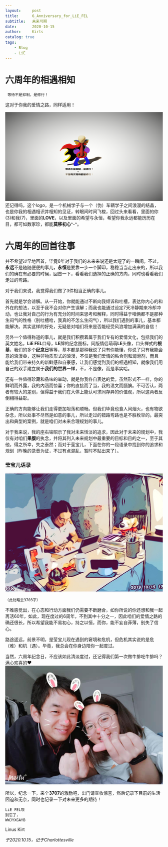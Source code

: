 ```yaml
---
layout:     post
title:      6_Anniversary_for_LiE_FEL
subtitle:   未来可期
date:       2020-10-15
author:     Kirts
catalog: true
tags:
    - Blog
    - LiE
---
```


# 六周年的相遇相知

```
 等待不是抑制，是修行！
```
 
这对于你我的爱情之路，同样适用！


![LiE FEL logo](https://raw.githubusercontent.com/linuskirt/ipic/master/700Linus/LiEFEL_bg2.png)
还记得吗，这个*logo*，是一个机械学子与一个（伪）车辆学子之间浪漫的结晶，也是你我的相遇相识并相知的见证，转眼间时间飞梭，回过头来看看，里面的你(3)和我(7)，里面的**LOVE**，以及里面的希望与永恒，希望你我永远都能历历在目，都可如数家珍，都能**莫移初心**^-^。

# 六周年的回首往事

并不希望过早地回首，毕竟6年对于我们的未来来说还是太短了的一瞬间。不过，**永远**不是随随便便的事儿，**永恒**是要靠一步一个脚印，稳稳当当走出来的，所以我们的确在有必要的时候，回首一下，看看我们选择的正确的方向，同时也看看我们走过的弯路。

对于我们来说，我觉得我们做了3件相当正确的事儿。

首先就是学会谅解。从一开始，你就能通过不断向我倾诉和吐槽，表达你内心的和外在的想法，以至于我不会对你产生误解；而我也能通过设定7天冷静期来冷却冲动，也让我对自己的行为有充分的时间来思考和解释，同时得益于咱俩都不是那种生闷气的性格（别吐槽哈，我真的不怎么生闷气），所以我们遇到的事儿，基本都能解决。其实这样的好处，无疑是对咱们将来是否能经受风浪增加满满的自信！

另外一个值得称道的事儿，就是我们积攒着属于我们专有的爱情文化，包括我们的英文姓名，**LiE FEL**口号，**LE**牌的纪念图标，同版情侣萌萌**LE**头像，口头禅式的**根基**，我们的多个**纪念日**等等，基本都是那种我说了只有你能懂，你说了只有我能会意的浪漫😄，这种非物质形式的浪漫，不仅是我们爱情的粘合剂和润滑剂，而且能给我们带来持久的新鲜感和自豪感，让我们感觉到我们的相遇相知，就像我们用自己的双手建立属于**我们的世界**一样，不，不是像，而是事实哈。

还有一件值得珍藏和品味的举动，就是你我各自表达的爱。虽然形式不一样，你的鲜明而外露，我的内涵而惊喜；你的直接而了当，我的温文而腼腆。不可否认，两者有较大的差别，但得益于我们在大体上能认可求同存异的价值观，所以这两者反倒相得益彰。

正确的方向能够让我们走得更加坦荡和顺畅。但我们毕竟也食人间烟火，也有物欲杂念，所以处事不尽然是如意的事儿，所以走过的错路弯路也是不胜枚举的。最突出和典型的案例，就是咱们对未来合理规划的事儿。

对于我来说，我的座右铭昭示了我对未来恬淡的追求，因此对于未来的规划中，我仅有对咱们**果腹**的执念，并将其列入未来规划中最重要的目标和目的之一，至于其他，得之所幸，失之泰然；而对于莹宝儿，下面在你的一段语录中找到你的追求和规划（昨晚的录音为证，不过有点混乱，暂时不贴出来了）。

### 莹宝儿语录

![LiE FEL logo](https://raw.githubusercontent.com/linuskirt/ipic/master/700Linus/iEddy_s.png)
```
（此处略去3703字）
```
不难感觉出，在心态和行动方面我们仍需要不断磨合，如你所说的你还想和我一起再活60年，如此，现在度过的6周年，不到其中十分之一，因此咱们的爱情之路的确还很长，所以希望我能不易初心，持之以恒，而你，能不妄自菲薄，别失了信心。

路途遥远，前景不明，是莹宝儿现在遇到的窘境和危机，但危机其实说的是危（难）和机（遇）。毕竟，我总会在你身边陪你一起度过。

当然，六周年纪念日，不应该如此清淡度过，还记得我们第一次做牛排吃牛排吗？满心欢喜的❤
![LiE FEL logo](https://raw.githubusercontent.com/linuskirt/ipic/master/700Linus/LiEFEL_rabbit.png)

所以，纪念一下，来个**3707**的激励吧，出门请查收惊喜，然后记录下目前的生活囧迫和无奈，同时也记录一下对未来更多的期待！

```
LiE FEL哦
别忘了，
WWJYXGAYB
```

Linus Kirt

*于2020.10.15，记于Charlottesville*
